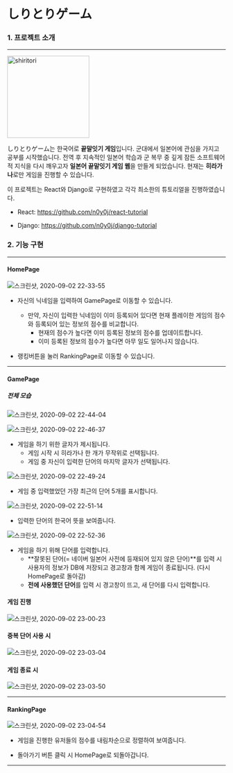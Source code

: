 # しりとりゲーム

### 1. 프로젝트 소개

---

<img width="189" alt="shiritori" src="https://user-images.githubusercontent.com/28584258/91997056-a5b03800-ed74-11ea-9979-8f52883d406f.png">

しりとりゲーム는 한국어로 **끝말잇기 게임**입니다. 군대에서 일본어에 관심을 가지고 공부를 시작했습니다. 전역 후 지속적인 일본어 학습과 군 복무 중 깊게 잠든 소프트웨어적 지식을 다시 깨우고자 **일본어 끝말잇기 게임 웹**을 만들게 되었습니다. 현재는 **히라가나**로만 게임을 진행할 수 있습니다.

이 프로젝트는 React와 Django로 구현하였고 각각 최소한의 튜토리얼을 진행하였습니다.

- React: <https://github.com/n0y0j/react-tutorial>

- Django: <https://github.com/n0y0j/django-tutorial>

### 2. 기능 구현

---

#### HomePage

![스크린샷, 2020-09-02 22-33-55](https://user-images.githubusercontent.com/28584258/91997181-c5dff700-ed74-11ea-89ce-7dacf6808429.png)

- 자신의 닉네임을 입력하여 GamePage로 이동할 수 있습니다.

  - 만약, 자신이 입력한 닉네임이 이미 등록되어 있다면 현재 플레이한 게임의 점수와 등록되어 있는 정보의 점수를 비교합니다.
    - 현재의 점수가 높다면 이미 등록된 정보의 점수를 업데이트합니다.
    - 이미 등록된 정보의 점수가 높다면 아무 일도 일어나지 않습니다.

- 랭킹버튼을 눌러 RankingPage로 이동할 수 있습니다.

---

#### GamePage

##### 전체 모습

![스크린샷, 2020-09-02 22-44-04](https://user-images.githubusercontent.com/28584258/91997236-d5f7d680-ed74-11ea-86c8-ff2256ecad98.png)



![스크린샷, 2020-09-02 22-46-37](https://user-images.githubusercontent.com/28584258/91997384-00499400-ed75-11ea-82ea-27993f1f891b.png)

- 게임을 하기 위한 글자가 제시됩니다.
  - 게임 시작 시 히라가나 한 개가 무작위로 선택됩니다.
  - 게임 중 자신이 입력한 단어의 마지막 글자가 선택됩니다.
  
  
![스크린샷, 2020-09-02 22-49-24](https://user-images.githubusercontent.com/28584258/91997436-0ccdec80-ed75-11ea-8c60-70eb32709d8a.png)

- 게임 중 입력했었던 가장 최근의 단어 5개를 표시합니다.


![스크린샷, 2020-09-02 22-51-14](https://user-images.githubusercontent.com/28584258/91997457-12c3cd80-ed75-11ea-81ed-bdf6a30c7c68.png)

- 입력한 단어의 한국어 뜻을 보여줍니다.


![스크린샷, 2020-09-02 22-52-36](https://user-images.githubusercontent.com/28584258/91997478-18211800-ed75-11ea-944a-9f195cb79f45.png)

- 게임을 하기 위해 단어를 입력합니다.
  - **잘못된 단어(= 네이버 일본어 사전에 등재되어 있지 않은 단어)**를 입력 시 사용자의 정보가 DB에 저장되고 경고창과 함께 게임이 종료됩니다. (다시 HomePage로 돌아감)
  - **전에 사용했던 단어**를 입력 시 경고창이 뜨고, 새 단어를 다시 입력합니다.
  

#### 게임 진행

![스크린샷, 2020-09-02 23-00-23](https://user-images.githubusercontent.com/28584258/91997502-1d7e6280-ed75-11ea-87ec-847dabfdebc2.png)

#### 중복 단어 사용 시

![스크린샷, 2020-09-02 23-03-04](https://user-images.githubusercontent.com/28584258/91997562-2cfdab80-ed75-11ea-956a-dc517cb64a3f.png)

#### 게임 종료 시

![스크린샷, 2020-09-02 23-03-50](https://user-images.githubusercontent.com/28584258/91997571-325af600-ed75-11ea-9d08-8984f689803c.png)

---

#### RankingPage

![스크린샷, 2020-09-02 23-04-54](https://user-images.githubusercontent.com/28584258/91997586-37b84080-ed75-11ea-9709-2c2d8a62ad25.png)

- 게임을 진행한 유저들의 점수를 내림차순으로 정렬하여 보여줍니다.

- 돌아가기 버튼 클릭 시 HomePage로 되돌아갑니다.



***

